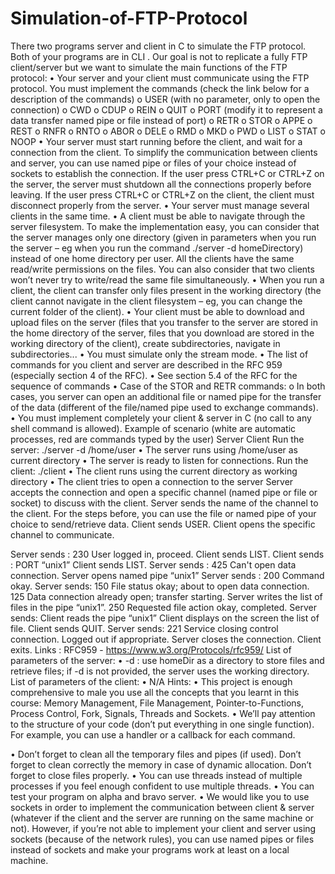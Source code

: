 # Simulation-of-FTP-Protocol

There two programs server and client in C to simulate the FTP protocol. 
Both of your programs are in  CLI . Our goal is not to replicate a fully FTP client/server but we want to simulate the main functions of the FTP protocol:
• Your server and your client must communicate using the FTP protocol. You must implement the commands (check the link below for a description of the commands)
o USER (with no parameter, only to open the connection) o CWD
o CDUP
o REIN
o QUIT
o PORT (modify it to represent a data transfer named pipe or file instead of
port) o RETR o STOR o APPE o REST
o RNFR o RNTO o ABOR o DELE o RMD o MKD o PWD o LIST
o STAT o NOOP
• Your server must start running before the client, and wait for a connection from the client. To simplify the communication between clients and server, you can use named pipe or files of your choice instead of sockets to establish the connection. If the user press CTRL+C or CTRL+Z on the server, the server must shutdown all the connections properly before leaving. If the user press CTRL+C or CTRL+Z on the client, the client must disconnect properly from the server.
• Your server must manage several clients in the same time.
• A client must be able to navigate through the server filesystem. To make the implementation easy, you can consider that the server manages only one directory (given in parameters when you run the server – eg when you run the command ./server -d homeDirectory) instead of one home directory per user. All the clients have the same read/write permissions on the files. You can also consider that two clients won’t never try to write/read the same file simultaneously.
• When you run a client, the client can transfer only files present in the working directory (the client cannot navigate in the client filesystem – eg, you can change the current folder of the client).
• Your client must be able to download and upload files on the server (files that you transfer to the server are stored in the home directory of the server, files that you download are stored in the working directory of the client), create subdirectories, navigate in subdirectories...
• You must simulate only the stream mode.
• The list of commands for you client and server are described in the RFC 959
(especially section 4 of the RFC).
• See section 5.4 of the RFC for the sequence of commands
• Case of the STOR and RETR commands:
o In both cases, you server can open an additional file or named pipe for the transfer of the data (different of the file/named pipe used to exchange commands).
• You must implement completely your client & server in C (no call to any shell command is allowed).
Example of scenario (white are automatic processes, red are commands typed by the user)
   Server Client
     Run the server: ./server -d /home/user
• The server runs using
/home/user as current directory
• The server is ready to listen for
connections.
        Run the client: ./client
• The client runs using the current
directory as working directory
• The client tries to open a connection
to the server
  Server accepts the connection and open a specific channel (named pipe or file or socket) to discuss with the client. Server sends the name of the channel to the client.
         For the steps before, you can use the file or named pipe of your choice to send/retrieve data.
Client sends USER.
   Client opens the specific channel to communicate.
     
Server sends : 230 User logged in, proceed.
      Client sends LIST.
Client sends : PORT “unix1”
Client sends LIST.
Server sends : 425 Can't open data connection.
      Server opens named pipe “unix1”
Server sends : 200 Command okay.
      Server sends:
    150 File status okay; about to open
data connection.
125 Data connection already open;
transfer starting.
Server writes the list of files in the pipe
“unix1”.
250 Requested file action okay,
completed.
Server sends:
       Client reads the pipe “unix1”
Client displays on the screen the list of file. Client sends QUIT.
   Server sends: 221 Service closing control connection. Logged out if appropriate.
Server closes the connection.
       Client exits.
Links : RFC959 - https://www.w3.org/Protocols/rfc959/
List of parameters of the server:
• -d <homeDir> : use homeDir as a directory to store files and retrieve files; if -d is not provided, the server uses the working directory.
List of parameters of the client:
• N/A Hints:
• This project is enough comprehensive to male you use all the concepts that you learnt in this course: Memory Management, File Management, Pointer-to-Functions, Process Control, Fork, Signals, Threads and Sockets.
• We’ll pay attention to the structure of your code (don’t put everything in one single function). For example, you can use a handler or a callback for each command.
  
• Don’t forget to clean all the temporary files and pipes (if used). Don’t forget to clean correctly the memory in case of dynamic allocation. Don’t forget to close files properly.
• You can use threads instead of multiple processes if you feel enough confident to use multiple threads.
• You can test your program on alpha and bravo server.
• We would like you to use sockets in order to implement the communication between client & server (whatever if the client and the server are running on the same machine or not). However, if you’re not able to implement your client and server using sockets (because of the network rules), you can use named pipes or files instead of sockets and make your programs work at least on a local machine.
